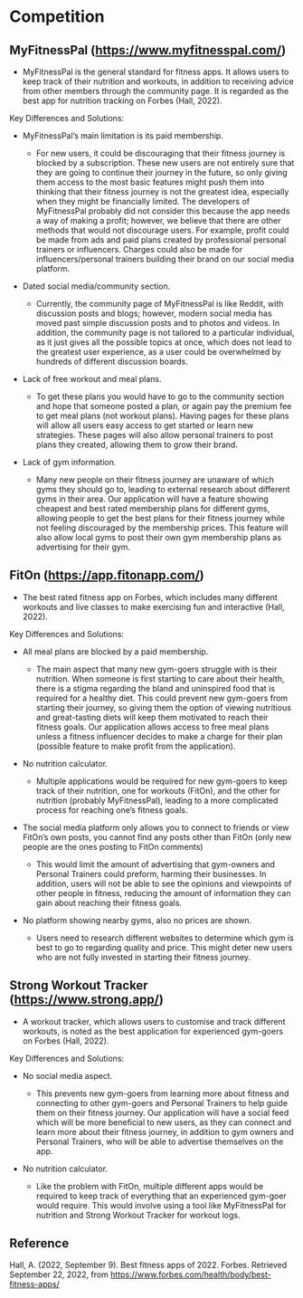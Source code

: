 # Competition

## MyFitnessPal (https://www.myfitnesspal.com/)

* MyFitnessPal is the general standard for fitness apps. It allows users to keep track of their nutrition and workouts, in addition to receiving advice from other members through the community page. It is regarded as the best app for nutrition tracking on Forbes (Hall, 2022).

Key Differences and Solutions:

* MyFitnessPal’s main limitation is its paid membership.
 
    * For new users, it could be discouraging that their fitness journey is blocked by a subscription. These new users are not entirely sure that they are going to continue their journey in the future, so only giving them access to the most basic features might push them into thinking that their fitness journey is not the greatest idea, especially when they might be financially limited. The developers of MyFitnessPal probably did not consider this because the app needs a way of making a profit; however, we believe that there are other methods that would not discourage users. For example, profit could be made from ads and paid plans created by professional personal trainers or influencers. Charges could also be made for influencers/personal trainers building their brand on our social media platform.


* Dated social media/community section.

    * Currently, the community page of MyFitnessPal is like Reddit, with discussion posts and blogs; however, modern social media has moved past simple discussion posts and to photos and videos. In addition, the community page is not tailored to a particular individual, as it just gives all the possible topics at once, which does not lead to the greatest user experience, as a user could be overwhelmed by hundreds of different discussion boards.


* Lack of free workout and meal plans. 

    * To get these plans you would have to go to the community section and hope that someone posted a plan, or again pay the premium fee to get meal plans (not workout plans). Having pages for these plans will allow all users easy access to get started or learn new strategies. These pages will also allow personal trainers to post plans they created, allowing them to grow their brand.


* Lack of gym information.

    * Many new people on their fitness journey are unaware of which gyms they should go to, leading to external research about different gyms in their area. Our application will have a feature showing cheapest and best rated membership plans for different gyms, allowing people to get the best plans for their fitness journey while not feeling discouraged by the membership prices. This feature will also allow local gyms to post their own gym membership plans as advertising for their gym.

## FitOn (https://app.fitonapp.com/)

* The best rated fitness app on Forbes, which includes many different workouts and live classes to make exercising fun and interactive (Hall, 2022).

Key Differences and Solutions:

* All meal plans are blocked by a paid membership.

    * The main aspect that many new gym-goers struggle with is their nutrition. When someone is first starting to care about their health, there is a stigma regarding the bland and uninspired food that is required for a healthy diet. This could prevent new gym-goers from starting their journey, so giving them the option of viewing nutritious and great-tasting diets will keep them motivated to reach their fitness goals. Our application allows access to free meal plans unless a fitness influencer decides to make a charge for their plan (possible feature to make profit from the application). 


* No nutrition calculator.

    * Multiple applications would be required for new gym-goers to keep track of their nutrition, one for workouts (FitOn), and the other for nutrition (probably MyFitnessPal), leading to a more complicated process for reaching one’s fitness goals.


* The social media platform only allows you to connect to friends or view FitOn’s own posts, you cannot find any posts other than FitOn (only new people are the ones posting to FitOn comments)

    * This would limit the amount of advertising that gym-owners and Personal Trainers could preform, harming their businesses. In addition, users will not be able to see the opinions and viewpoints of other people in fitness, reducing the amount of information they can gain about reaching their fitness goals.


* No platform showing nearby gyms, also no prices are shown.

    * Users need to research different websites to determine which gym is best to go to regarding quality and price. This might deter new users who are not fully invested in starting their fitness journey.



## Strong Workout Tracker (https://www.strong.app/)

* A workout tracker, which allows users to customise and track different workouts, is noted as the best application for experienced gym-goers on Forbes (Hall, 2022).

Key Differences and Solutions:

* No social media aspect.

    * This prevents new gym-goers from learning more about fitness and connecting to other gym-goers and Personal Trainers to help guide them on their fitness journey. Our application will have a social feed which will be more beneficial to new users, as they can connect and learn more about their fitness journey, in addition to gym owners and Personal Trainers, who will be able to advertise themselves on the app.


* No nutrition calculator.

    * Like the problem with FitOn, multiple different apps would be required to keep track of everything that an experienced gym-goer would require. This would involve using a tool like MyFitnessPal for nutrition and Strong Workout Tracker for workout logs.
    


## Reference

Hall, A. (2022, September 9). Best fitness apps of 2022. Forbes. Retrieved September 22, 2022,  from https://www.forbes.com/health/body/best-fitness-apps/ 



